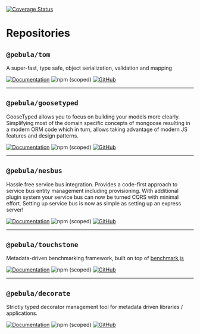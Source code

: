 [![Coverage Status](https://coveralls.io/repos/github/pebula/node/badge.svg?branch=main)](https://coveralls.io/github/pebula/node?branch=main)

# Repositories

## `@pebula/tom`  

A super-fast, type safe, object serialization, validation and mapping

[![Documentation](https://img.shields.io/badge/Documentation-9cf?style=for-the-badge)](https://pebula.github.io/node/tom)   ![npm (scoped)](https://img.shields.io/npm/v/@pebula/tom?color=green&style=for-the-badge)  [![GitHub](https://img.shields.io/badge/Source_Code-green?style=for-the-badge&logo=github)](https://github.com/pebula/node/tree/master/libs/tom)

--------------

## `@pebula/goosetyped`  

GooseTyped allows you to focus on building your models more clearly. Simplifying most of the domain specific concepts of mongoose resulting in a modern ORM code which in turn, allows taking advantage of modern JS features and design patterns.

[![Documentation](https://img.shields.io/badge/Documentation-9cf?style=for-the-badge)](https://pebula.github.io/node/goosetyped)   ![npm (scoped)](https://img.shields.io/npm/v/@pebula/goosetyped?color=green&style=for-the-badge)  [![GitHub](https://img.shields.io/badge/Source_Code-green?style=for-the-badge&logo=github)](https://github.com/pebula/node/tree/master/libs/goosetyped)

--------------

## `@pebula/nesbus`  

Hassle free service bus integration.
Provides a code-first approach to service bus entity management including provisioning.
With additional plugin system your service bus can now be turned CQRS with minimal effort.
Setting up service bus is now as simple as setting up an express server!

[![Documentation](https://img.shields.io/badge/Documentation-9cf?style=for-the-badge)](https://pebula.github.io/node/nesbus)   ![npm (scoped)](https://img.shields.io/npm/v/@pebula/nesbus?color=green&style=for-the-badge)  [![GitHub](https://img.shields.io/badge/Source_Code-green?style=for-the-badge&logo=github)](https://github.com/pebula/node/tree/master/libs/nesbus)

--------------

## `@pebula/touchstone`  

Metadata-driven benchmarking framework, built on top of [benchmark.js](https://benchmarkjs.com/)

[![Documentation](https://img.shields.io/badge/Documentation-9cf?style=for-the-badge)](https://pebula.github.io/node/touchstone)   ![npm (scoped)](https://img.shields.io/npm/v/@pebula/touchstone?color=green&style=for-the-badge)  [![GitHub](https://img.shields.io/badge/Source_Code-green?style=for-the-badge&logo=github)](https://github.com/pebula/node/tree/master/libs/touchstone)

--------------

## `@pebula/decorate`  

Strictly typed decorator management tool for metadata driven libraries / applications.

[![Documentation](https://img.shields.io/badge/Documentation-9cf?style=for-the-badge)](https://pebula.github.io/node/decorate)   ![npm (scoped)](https://img.shields.io/npm/v/@pebula/decorate?color=green&style=for-the-badge)  [![GitHub](https://img.shields.io/badge/Source_Code-green?style=for-the-badge&logo=github)](https://github.com/pebula/node/tree/master/libs/decorate)
